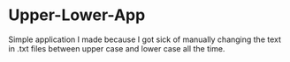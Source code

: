 # Upper-Lower-App
 Simple application I made because I got sick of manually changing the text in .txt files between upper case and lower case all the time.
